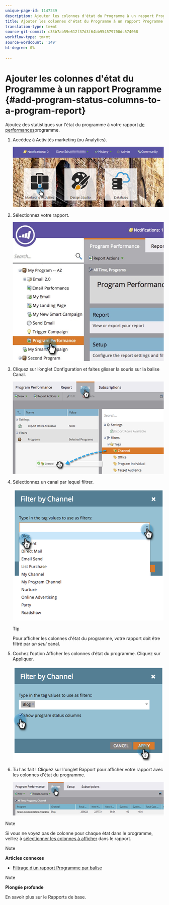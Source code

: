 ```yaml
---
unique-page-id: 1147239
description: Ajouter les colonnes d'état du Programme à un rapport Programme - Documents marketing - Documentation du produit
title: Ajouter les colonnes d'état du Programme à un rapport Programme
translation-type: tm+mt
source-git-commit: c33b7ab59e612f37d3f64bb954579700dc574068
workflow-type: tm+mt
source-wordcount: '149'
ht-degree: 0%

---
```



# Ajouter les colonnes d&#39;état du Programme à un rapport Programme {#add-program-status-columns-to-a-program-report}

Ajoutez des statistiques sur l&#39;état du programme à votre rapport [de performances](create-a-program-performance-report.md)programme.

1. Accédez à Activités marketing (ou Analytics).

   ![](assets/login-marketing-activities-2.png)

1. Sélectionnez votre rapport.

   ![](assets/emailperformance.jpg)

1. Cliquez sur l’onglet Configuration et faites glisser la souris sur la balise Canal.

   ![](assets/image2014-9-23-16-3a26-3a38.png)

1. Sélectionnez un canal par lequel filtrer.

   ![](assets/image2014-9-23-16-3a26-3a48.png)

   >[!TIP]
   >
   >Pour afficher les colonnes d&#39;état du programme, votre rapport doit être filtré par *un seul* canal.

1. Cochez l’option Afficher les colonnes d’état du programme. Cliquez sur Appliquer.

   ![](assets/image2014-9-23-16-3a26-3a53.png)

1. Tu l&#39;as fait ! Cliquez sur l&#39;onglet Rapport pour afficher votre rapport avec les colonnes d&#39;état du programme.

   ![](assets/programreport.jpg)

>[!NOTE]
>
>Si vous ne voyez pas de colonne pour chaque état dans le programme, veillez à [sélectionner les colonnes à afficher](../../../../product-docs/reporting/basic-reporting/editing-reports/select-report-columns.md) dans le rapport.

>[!NOTE]
>
>**Articles connexes**
>
>* [Filtrage d’un rapport Programme par balise](filter-a-program-report-by-tag.md)

>



>[!NOTE]
>
>**Plongée profonde**
>
>En savoir plus sur le Rapports [](http://docs.marketo.com/display/docs/basic+reporting)de base.

